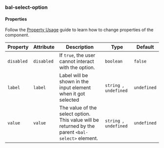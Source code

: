 ### bal-select-option
 
#### Properties

Follow the [Property Usage](https://design.baloise.dev/?path=/docs/implementation-property--page) guide to learn how to change properties of the component.

| Property   | Attribute  | Description                                                                                       | Type                    | Default     |
| ---------- | ---------- | ------------------------------------------------------------------------------------------------- | ----------------------- | ----------- |
| `disabled` | `disabled` | If `true`, the user cannot interact with the option.                                              | `boolean`               | `false`     |
| `label`    | `label`    | Label will be shown in the input element when it got selected                                     | `string `, ` undefined` | `undefined` |
| `value`    | `value`    | The value of the select option. This value will be returned by the parent `<bal-select>` element. | `string `, ` undefined` | `undefined` |


 